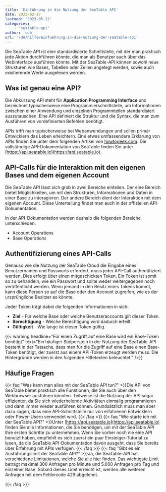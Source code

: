```yaml
---
title: 'Einführung in die Nutzung der SeaTable API'
date: 2023-02-17
lastmod: '2023-05-12'
categories:
    - 'seatable-api'
author: 'cdb'
url: '/de/hilfe/einfuehrung-in-die-nutzung-der-seatable-api'
---
```


Die SeaTable API ist eine standardisierte Schnittstelle, mit der man praktisch jede Aktion durchführen könnte, die man als Benutzer auch über das Webinterface ausführen könnte. Mit der SeaTable-API können sowohl neue Strukturen wie Bases, Tabellen oder Zeilen angelegt werden, sowie auch existierende Werte ausgelesen werden.

## Was ist genau eine API?

Die Abkürzung API steht für **Application Programming Interface** und bezeichnet typischerweise eine Programmierschnittstelle, um Informationen zwischen einer Anwendung und einzelnen Programmteilen standardisiert auszutauschen. Eine API definiert die Struktur und die Syntax, die man zum Ausführen von vordefinierten Befehlen benötigt.

APIs trifft man typischerweise bei Webanwendungen und sollen primär Entwicklern das Leben erleichtern. Eine etwas umfassendere Erklärung von APIs finden Sie unter dem folgenden Artikel von [howtogeek.com](https://www.howtogeek.com/343877/what-is-an-api/). Die vollständige API-Dokumentation von SeaTable finden Sie unter [https://api.seatable.io](https://api.seatable.io).

## API-Calls für die Interaktion mit den eigenen Bases und dem eigenen Account

Die SeaTable API lässt sich grob in zwei Bereiche einteilen. Der eine Bereich bietet Möglichkeiten, um mit den Strukturen, Informationen und Daten in einer Base zu interagieren. Der andere Bereich dient der Interaktion mit dem eigenen Account. Diese Unterteilung findet man auch in der offiziellen API-Dokumentation.

In der API-Dokumentation werden deshalb die folgenden Bereiche unterschieden:

- Account Operations
- Base Operations

## Authentifizierung eines API-Calls

Genauso wie die Nutzung der SeaTable Cloud die Eingabe eines Benutzernamen und Passworts erfordert, muss jeder API-Call authentifiziert werden. Dies erfolgt über einen mitgeschickten Token. Ein Token ist somit so zu behandeln, wie ein Passwort und sollte weder weitergegeben noch veröffentlicht werden. Wenn jemand in den Besitz eines Tokens kommt, kann diese Person so auf die Base oder den Account zugreifen, wie es der ursprüngliche Besitzer es könnte.

Jeder Token trägt dabei die folgenden Informationen in sich:

- **Ziel** - Für welche Base oder welche Benutzeraccounts gilt dieser Token.
- **Berechtigung** - Welche Berechtigung wird dadurch erteilt.
- **Gültigkeit** - Wie lange ist dieser Token gültig.

{{< warning headline="Für einen Zugriff auf eine Base wird ein Base-Token benötigt" text="Ein häufiger Stolperstein in der Nutzung der SeaTable-API besteht in der Tatsache, dass man für die Zugriff auf eine Base einen Base-Token benötigt, der zuerst aus einem API-Token erzeugt werden muss. Die Hintergründe werden in den folgenden Hilfetexten beleuchtet." />}}

## Häufige Fragen

{{< faq "Was kann man alles mit der SeaTable API tun?" >}}Die API von SeaTable bietet praktisch alle Funktionen, die Sie auch über den Webbrowser ausführen könnten. Teilweise ist die Nutzung der API sogar effizienter, da Sie sich wiederholende Aktivitäten einmalig programmieren und dann immer wieder ausführen können. Grundsätzlich muss man aber dazu sagen, dass eine API-Schnittstelle nur von erfahrenen Entwicklern oder Power-Usern verwendet wird.
{{< /faq >}}
{{< faq "Wie starte ich mit der SeaTable API?" >}}Unter [https://api.seatable.io](https://api.seatable.io) finden Sie alle Informationen, die Sie benötigen, um mit der SeaTable API Ihre ersten Schritte zu unternehmen. Wenn Sie vorher noch nie eine API benutzt haben, empfiehlt es sich zuerst ein paar Einsteiger-Tutorial zu lesen, da die SeaTable API-Dokumentation davon ausgeht, dass Sie bereits über Erfahrung mit APIs verfügen.
{{< /faq >}}
{{< faq "Gibt es ein Ausführungslimit der SeaTable API?" >}}Ja, die SeaTable-API hat verschiedene Limitationen, welche Sie alle [hier](https://api.seatable.io/reference/limits) finden. Das wichtigste Limit beträgt maximal 300 Anfragen pro Minute und 5.000 Anfragen pro Tag und einzelner Base. Sobald dieses Limit erreicht ist, werden alle weiteren Anfragen mit dem Fehlercode 429 abgelehnt.

{{< /faq >}}
